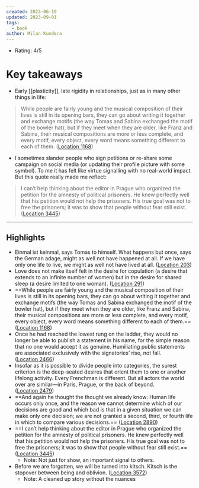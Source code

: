```yaml
---
created: 2023-06-19
updated: 2023-09-01
tags:
  - book
author: Milan Kundera
---
```

- Rating: 4/5

# Key takeaways
- Early [[plasticity]], late rigidity in relationships, just as in many other things in life:

> While people are fairly young and the musical composition of their lives is still in its opening bars, they can go about writing it together and exchange motifs (the way Tomas and Sabina exchanged the motif of the bowler hat), but if they meet when they are older, like Franz and Sabina, their musical compositions are more or less complete, and every motif, every object, every word means something different to each of them. ([Location 1168](https://readwise.io/to_kindle?action=open&asin=B0B6YL9638&location=1168))

- I sometimes slander people who sign petitions or re-share some campaign on social media (or updating their profile picture with some symbol). To me it has felt like virtue signalling with no real-world impact. But this quote really made me reflect:

> I can’t help thinking about the editor in Prague who organized the petition for the amnesty of political prisoners. He knew perfectly well that his petition would not help the prisoners. His true goal was not to free the prisoners; it was to show that people without fear still exist. ([Location 3445](https://readwise.io/to_kindle?action=open&asin=B0B6YL9638&location=3445))

---

## Highlights
- Einmal ist keinmal, says Tomas to himself. What happens but once, says the German adage, might as well not have happened at all. If we have only one life to live, we might as well not have lived at all. ([Location 203](https://readwise.io/to_kindle?action=open&asin=B0B6YL9638&location=203))
- Love does not make itself felt in the desire for copulation (a desire that extends to an infinite number of women) but in the desire for shared sleep (a desire limited to one woman). ([Location 291](https://readwise.io/to_kindle?action=open&asin=B0B6YL9638&location=291))
- ==While people are fairly young and the musical composition of their lives is still in its opening bars, they can go about writing it together and exchange motifs (the way Tomas and Sabina exchanged the motif of the bowler hat), but if they meet when they are older, like Franz and Sabina, their musical compositions are more or less complete, and every motif, every object, every word means something different to each of them.== ([Location 1168](https://readwise.io/to_kindle?action=open&asin=B0B6YL9638&location=1168))
- Once he had reached the lowest rung on the ladder, they would no longer be able to publish a statement in his name, for the simple reason that no one would accept it as genuine. Humiliating public statements are associated exclusively with the signatories’ rise, not fall. ([Location 2466](https://readwise.io/to_kindle?action=open&asin=B0B6YL9638&location=2466))
- Insofar as it is possible to divide people into categories, the surest criterion is the deep-seated desires that orient them to one or another lifelong activity. Every Frenchman is different. But all actors the world over are similar—in Paris, Prague, or the back of beyond. ([Location 2479](https://readwise.io/to_kindle?action=open&asin=B0B6YL9638&location=2479))
- ==And again he thought the thought we already know: Human life occurs only once, and the reason we cannot determine which of our decisions are good and which bad is that in a given situation we can make only one decision; we are not granted a second, third, or fourth life in which to compare various decisions.== ([Location 2890](https://readwise.io/to_kindle?action=open&asin=B0B6YL9638&location=2890))
- ==I can’t help thinking about the editor in Prague who organized the petition for the amnesty of political prisoners. He knew perfectly well that his petition would not help the prisoners. His true goal was not to free the prisoners; it was to show that people without fear still exist.== ([Location 3445](https://readwise.io/to_kindle?action=open&asin=B0B6YL9638&location=3445))
    - Note: Not just for show, an important signal to others.
- Before we are forgotten, we will be turned into kitsch. Kitsch is the stopover between being and oblivion. ([Location 3572](https://readwise.io/to_kindle?action=open&asin=B0B6YL9638&location=3572))
    - Note: A cleaned up story without the nuances
